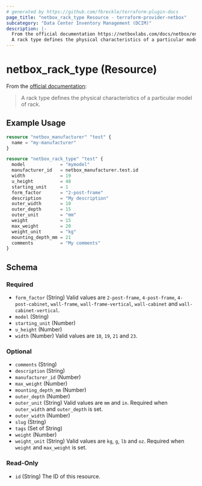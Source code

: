 ```yaml
---
# generated by https://github.com/fbreckle/terraform-plugin-docs
page_title: "netbox_rack_type Resource - terraform-provider-netbox"
subcategory: "Data Center Inventory Management (DCIM)"
description: |-
  From the official documentation https://netboxlabs.com/docs/netbox/en/stable/models/dcim/racktype/:
  A rack type defines the physical characteristics of a particular model of rack.
---
```


# netbox_rack_type (Resource)

From the [official documentation](https://netboxlabs.com/docs/netbox/en/stable/models/dcim/racktype/):

> A rack type defines the physical characteristics of a particular model of rack.

## Example Usage

```terraform
resource "netbox_manufacturer" "test" {
  name = "my-manufacturer"
}

resource "netbox_rack_type" "test" {
  model             = "mymodel"
  manufacturer_id   = netbox_manufacturer.test.id
  width             = 19
  u_height          = 48
  starting_unit     = 1
  form_factor       = "2-post-frame"
  description       = "My description"
  outer_width       = 10
  outer_depth       = 15
  outer_unit        = "mm"
  weight            = 15
  max_weight        = 20
  weight_unit       = "kg"
  mounting_depth_mm = 21
  comments          = "My comments"
}
```

<!-- schema generated by tfplugindocs -->
## Schema

### Required

- `form_factor` (String) Valid values are `2-post-frame`, `4-post-frame`, `4-post-cabinet`, `wall-frame`, `wall-frame-vertical`, `wall-cabinet` and `wall-cabinet-vertical`.
- `model` (String)
- `starting_unit` (Number)
- `u_height` (Number)
- `width` (Number) Valid values are `10`, `19`, `21` and `23`.

### Optional

- `comments` (String)
- `description` (String)
- `manufacturer_id` (Number)
- `max_weight` (Number)
- `mounting_depth_mm` (Number)
- `outer_depth` (Number)
- `outer_unit` (String) Valid values are `mm` and `in`. Required when `outer_width` and `outer_depth` is set.
- `outer_width` (Number)
- `slug` (String)
- `tags` (Set of String)
- `weight` (Number)
- `weight_unit` (String) Valid values are `kg`, `g`, `lb` and `oz`. Required when `weight` and `max_weight` is set.

### Read-Only

- `id` (String) The ID of this resource.


